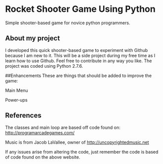 # Rocket Shooter Game Using Python
Simple shooter-based game for novice python programmers.

## About my project
I developed this quick shooter-based game to experiment with Github because I am new to it. This will be a side project during
my free time as I learn how to use Github. Feel free to contribute in any way you like. The project was coded using Python 2.7.6.

##Enhancements
These are things that should be added to improve the game:

Main Menu

Power-ups

## References
The classes and main loop are based off code found on: http://programarcadegames.com/

Music is from Jacob LaVallee, owner of http://uncopyrightedmusic.net

If any issues arise from altering the code, just remember the code is based of code found on the above website.

